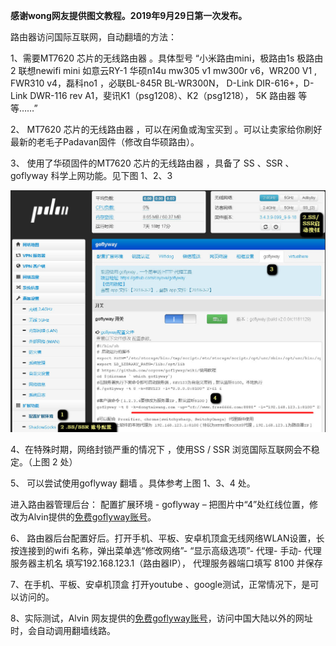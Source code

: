 **感谢wong网友提供图文教程。2019年9月29日第一次发布。**

路由器访问国际互联网，自动翻墙的方法：

1、需要MT7620 芯片的无线路由器 。具体型号 “小米路由mini，极路由1s 极路由2  联想newifi mini  如意云RY-1 华硕n14u  mw305 v1  mw300r v6，WR200 V1 , FWR310 v4，磊科no1 ，必联BL-845R BL-WR300N， D-Link DIR-616+，D-Link DWR-116 rev A1，斐讯K1（psg1208）、K2（psg1218）， 5K 路由器 等等……”

2、 MT7620 芯片的无线路由器 ，可以在闲鱼或淘宝买到 。可以让卖家给你刷好最新的老毛子Padavan固件（修改自华硕路由）。

3、 使用了华硕固件的MT7620 芯片的无线路由器 ，具备了 SS 、SSR 、goflyway 科学上网功能。见下图 1、2、3

![](https://raw.githubusercontent.com/Alvin9999/PAC/master/luyouqi/luyouqi1.jpg)

4、在特殊时期，网络封锁严重的情况下 ，使用SS / SSR 浏览国际互联网会不稳定。（上图 2 处）

5、 可以尝试使用goflyway 翻墙 。具体参考上图 1、3、4 处。

进入路由器管理后台： 配置扩展环境 - goflyway – 把图片中“4”处红线位置，修改为Alvin提供的[免费goflyway账号](https://github.com/Alvin9999/new-pac/wiki/Goflyway%E5%85%8D%E8%B4%B9%E8%B4%A6%E5%8F%B7)。

6、 路由器后台配置好后。打开手机、平板、安卓机顶盒无线网络WLAN设置，长按连接到的wifi 名称，弹出菜单选“修改网络”- “显示高级选项”- 代理- 手动- 代理服务器主机名 填写192.168.123.1（路由器IP）， 代理服务器端口填写 8100  并保存

7、在手机、平板、安卓机顶盒 打开youtube 、google测试，正常情况下，是可以访问的。

8、实际测试，Alvin 网友提供的[免费goflyway账号](https://github.com/Alvin9999/new-pac/wiki/Goflyway%E5%85%8D%E8%B4%B9%E8%B4%A6%E5%8F%B7)，访问中国大陆以外的网址时，会自动调用翻墙线路。